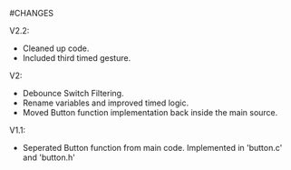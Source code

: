 #CHANGES

V2.2:
- Cleaned up code.
- Included third timed gesture.

V2:
- Debounce Switch Filtering.
- Rename variables and improved timed logic.
- Moved Button function implementation back inside the main source.

V1.1:
- Seperated Button function from main code. Implemented in 'button.c' and 'button.h'
